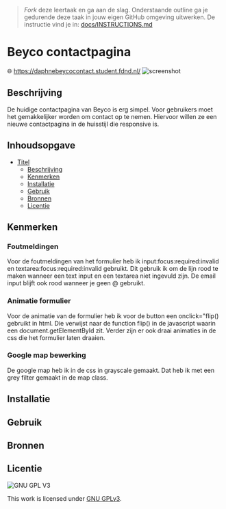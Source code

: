 > _Fork_ deze leertaak en ga aan de slag. Onderstaande outline ga je gedurende deze taak in jouw eigen GitHub omgeving uitwerken. De instructie vind je in: [docs/INSTRUCTIONS.md](docs/INSTRUCTIONS.md)

# Beyco contactpagina
🌐 https://daphnebeycocontact.student.fdnd.nl/
![screenshot](https://user-images.githubusercontent.com/69635977/137127263-e274d9e5-2531-4a88-a087-d65637da612f.png)

## Beschrijving
De huidige contactpagina van Beyco is erg simpel. Voor gebruikers moet het gemakkelijker worden om contact op te nemen. Hiervoor willen ze een nieuwe contactpagina in de huisstijl die responsive is.

## Inhoudsopgave

- [Titel](#titel)
  * [Beschrijving](#beschrijving)
  * [Kenmerken](#kenmerken)
  * [Installatie](#installatie)
  * [Gebruik](#gebruik)
  * [Bronnen](#bronnen)
  * [Licentie](#licentie)

## Kenmerken
### Foutmeldingen
Voor de foutmeldingen van het formulier heb ik input:focus:required:invalid en textarea:focus:required:invalid gebruikt. Dit gebruik ik om de lijn rood te maken wanneer een text input en een textarea niet ingevuld zijn. De email input blijft ook rood wanneer je geen @ gebruikt.

### Animatie formulier
Voor de animatie van de formulier heb ik voor de button een onclick="flip() gebruikt in html. Die verwijst naar de function flip() in de javascript waarin een document.getElementById zit. Verder zijn er ook draai animaties in de css die het formulier laten draaien.

### Google map bewerking
De google map heb ik in de css in grayscale gemaakt. Dat heb ik met een grey filter gemaakt in de map class.
## Installatie

## Gebruik

## Bronnen

## Licentie

![GNU GPL V3](https://www.gnu.org/graphics/gplv3-127x51.png)

This work is licensed under [GNU GPLv3](./LICENSE).
